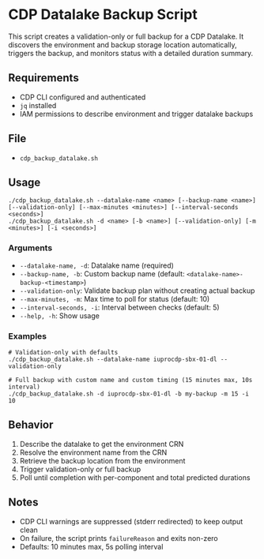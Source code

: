 # CDP Datalake Backup Script

This script creates a validation-only or full backup for a CDP Datalake. It discovers the environment and backup storage location automatically, triggers the backup, and monitors status with a detailed duration summary.

## Requirements

- CDP CLI configured and authenticated
- `jq` installed
- IAM permissions to describe environment and trigger datalake backups

## File

- `cdp_backup_datalake.sh`

## Usage

```
./cdp_backup_datalake.sh --datalake-name <name> [--backup-name <name>] [--validation-only] [--max-minutes <minutes>] [--interval-seconds <seconds>]
./cdp_backup_datalake.sh -d <name> [-b <name>] [--validation-only] [-m <minutes>] [-i <seconds>]
```

### Arguments

- `--datalake-name, -d`: Datalake name (required)
- `--backup-name, -b`: Custom backup name (default: `<datalake-name>-backup-<timestamp>`)
- `--validation-only`: Validate backup plan without creating actual backup
- `--max-minutes, -m`: Max time to poll for status (default: 10)
- `--interval-seconds, -i`: Interval between checks (default: 5)
- `--help, -h`: Show usage

### Examples

```
# Validation-only with defaults
./cdp_backup_datalake.sh --datalake-name iuprocdp-sbx-01-dl --validation-only

# Full backup with custom name and custom timing (15 minutes max, 10s interval)
./cdp_backup_datalake.sh -d iuprocdp-sbx-01-dl -b my-backup -m 15 -i 10
```

## Behavior

1. Describe the datalake to get the environment CRN
2. Resolve the environment name from the CRN
3. Retrieve the backup location from the environment
4. Trigger validation-only or full backup
5. Poll until completion with per-component and total predicted durations

## Notes

- CDP CLI warnings are suppressed (stderr redirected) to keep output clean
- On failure, the script prints `failureReason` and exits non-zero
- Defaults: 10 minutes max, 5s polling interval
